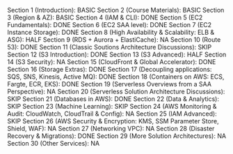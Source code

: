 Section 1 (Introduction): BASIC
Section 2 (Course Materials): BASIC
Section 3 (Region & AZ): BASIC
Section 4 (IAM & CLI): DONE
Section 5 (EC2 Fundamentals): DONE
Section 6 (EC2 SAA level): DONE
Section 7 (EC2 Instance Storage): DONE
Section 8 (High Availability & Scalability: ELB & ASG): HALF
Section 9 (RDS + Aurora + ElastiCache): NA
Section 10 (Route 53): DONE
Section 11 (Classic Soutions Architecture Discussions): SKIP
Section 12 (S3 Introduction): DONE
Section 13 (S3 Advanced): HALF
Section 14 (S3 Security): NA
Section 15 (CloudFront & Global Accelerator): DONE
Section 16 (Storage Extras): DONE
Section 17 (Decoupling applications: SQS, SNS, Kinesis, Active MQ): DONE
Section 18 (Containers on AWS: ECS, Fargte, ECR, EKS): DONE
Section 19 (Serverless Overviews from a SAA Perspective): NA
Section 20 (Serverless Solution Architecture Discussions): SKIP
Section 21 (Databases in AWS): DONE
Section 22 (Data & Analytics): SKIP
Section 23 (Machine Learning): SKIP
Section 24 (AWS Monitoring & Audit: CloudWatch, CloudTrail & Config): NA
Section 25 (IAM Advanced): SKIP
Section 26 (AWS Security & Encryption: KMS, SSM Parameter Store, Shield, WAF): NA
Section 27 (Networking VPC): NA
Section 28 (Disaster Recovery & Migrations): DONE
Section 29 (More Solution Architectures): NA
Section 30 (Other Services): NA